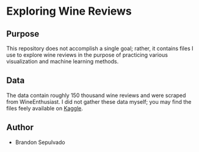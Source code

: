 # Exploring Wine Reviews

## Purpose
This repository does not accomplish a single goal; rather, it contains files I use to explore wine reviews in the purpose of practicing various visualization and machine learning methods.

## Data
The data contain roughly 150 thousand wine reviews and were scraped from WineEnthusiast. I did not gather these data myself; you may find the files feely available on [Kaggle](https://www.kaggle.com/zynicide/wine-reviews). 

## Author
- Brandon Sepulvado
